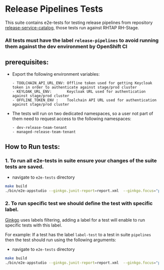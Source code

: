 # Release Pipelines Tests

This suite contains e2e-tests for testing release pipelines from repository [release-service-catalog](https://github.com/redhat-appstudio/release-service-catalog/tree/main), those tests run against RHTAP RH-Stage.

### All tests must have the label `release-pipelines` to avoid running them against the dev environment by OpenShift CI
## prerequisites: 
   - Export the following environment variables:
		```
    	- TOOLCHAIN_API_URL_ENV: Offline token used for getting Keycloak token in order to authenticate against stage/prod cluster
		- KEYLOAK_URL_ENV:       Keycloak URL used for authentication against stage/prod cluster
		- OFFLINE_TOKEN_ENV :    Toolchain API URL used for authentication against stage/prod cluster
		```
   -  The tests will run on two dedicated namespaces, so a user not part of them need to request access to the following namespaces:
		```
		- dev-release-team-tenant
		- managed-release-team-tenant
		```

## How to Run tests:

### 1. To run all e2e-tests in suite ensure your changes of the suite tests are saved.
- navigate to `e2e-tests` directory 
 ```bash
 make build 
 ./bin/e2e-appstudio --ginkgo.junit-report=report.xml  --ginkgo.focus="pipelines"
 ```

### 2. To run specific test we should define the test with specific label.
[Ginkgo](https://onsi.github.io/ginkgo/#why-ginkgo) uses labels filtering, adding a label for a test will enable to run specific tests with this label. 

For example: 
If a test has the label `label-test` to a test in suite `pipelines` then the test should run using the following arguments:

- navigate to `e2e-tests` directory 
 ```bash
 make build 
 ./bin/e2e-appstudio --ginkgo.junit-report=report.xml  --ginkgo.focus="pipelines" --ginkgo.label-filter="label-test"
 ```



